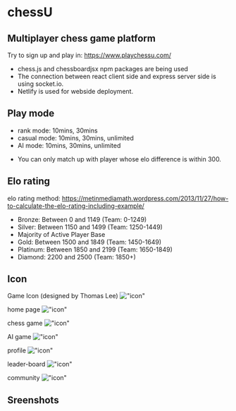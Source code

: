 # chessU

## Multiplayer chess game platform

Try to sign up and play in: https://www.playchessu.com/

- chess.js and chessboardjsx npm packages are being used
- The connection between react client side and express server side is using socket.io.
- Netlify is used for webside deployment.

## Play mode

- rank mode: 10mins, 30mins
- casual mode: 10mins, 30mins, unlimited
- AI mode: 10mins, 30mins, unlimited

* You can only match up with player whose elo difference is within 300.

## Elo rating

elo rating method: https://metinmediamath.wordpress.com/2013/11/27/how-to-calculate-the-elo-rating-including-example/

- Bronze: Between 0 and 1149 (Team: 0-1249)
- Silver: Between 1150 and 1499 (Team: 1250-1449)
- Majority of Active Player Base
- Gold: Between 1500 and 1849 (Team: 1450-1649)
- Platinum: Between 1850 and 2199 (Team: 1650-1849)
- Diamond: 2200 and 2500 (Team: 1850+)

## Icon

Game Icon (designed by Thomas Lee)
!["icon"](https://github.com/tmslee/chessU/blob/feature/readme/server/screenshots/chessU.png)

home page
!["icon"](https://github.com/tmslee/chessU/blob/feature/readme/server/screenshots/home-page.png)

chess game
!["icon"](https://github.com/tmslee/chessU/blob/feature/readme/server/screenshots/chess-game.png)

AI game
!["icon"](https://github.com/tmslee/chessU/blob/feature/readme/server/screenshots/AI-game.png)

profile
!["icon"](https://github.com/tmslee/chessU/blob/feature/readme/server/screenshots/profile.png)

leader-board
!["icon"](https://github.com/tmslee/chessU/blob/feature/readme/server/screenshots/leader-board.png)

community
!["icon"](https://github.com/tmslee/chessU/blob/feature/readme/server/screenshots/community.png)

## Sreenshots

